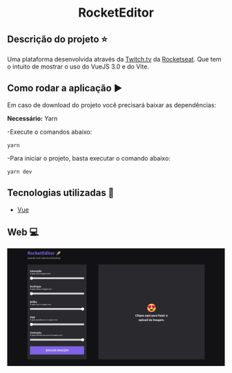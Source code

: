 <h1 align='center'>RocketEditor</h1>

## Descrição do projeto :star:

Uma plataforma desenvolvida através da [Twitch.tv](https://www.twitch.tv/videos/716419085) da [Rocketseat](https://www.rocketseat.com.br).
Que tem o intuito de mostrar o uso do VueJS 3.0 e do Vite.

## Como rodar a aplicação :arrow_forward:

Em caso de download do projeto você precisará baixar as dependências:  

**Necessário:** Yarn

-Execute o comandos abaixo:
```
yarn
``` 
-Para iniciar o projeto, basta executar o comando abaixo:

```
yarn dev 
```

## Tecnologias utilizadas 🚀

<ul>
    <li><a href="https://v3.vuejs.org/" target="_blank">Vue</a></li>
</ul>


## Web :computer:

![rocketEditor](https://github.com/thaislsilveira/rocketEditor/blob/master/src/assets/tela.png)

